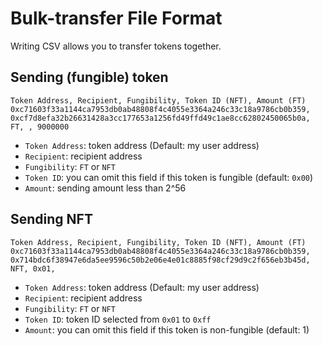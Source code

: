 # Bulk-transfer File Format

Writing CSV allows you to transfer tokens together.

## Sending (fungible) token

```csv
Token Address, Recipient, Fungibility, Token ID (NFT), Amount (FT)
0xc71603f33a1144ca7953db0ab48808f4c4055e3364a246c33c18a9786cb0b359, 0xcf7d8efa32b26631428a3cc177653a1256fd49ffd49c1ae8cc62802450065b0a, FT, , 9000000
```

- `Token Address`: token address (Default: my user address)
- `Recipient`: recipient address
- `Fungibility`: `FT` or `NFT`
- `Token ID`: you can omit this field if this token is fungible (default: `0x00`)
- `Amount`: sending amount less than 2^56

## Sending NFT

```csv
Token Address, Recipient, Fungibility, Token ID (NFT), Amount (FT)
0xc71603f33a1144ca7953db0ab48808f4c4055e3364a246c33c18a9786cb0b359, 0x714bdc6f38947e6da5ee9596c50b2e06e4e01c8885f98cf29d9c2f656eb3b45d, NFT, 0x01,
```

- `Token Address`: token address (Default: my user address)
- `Recipient`: recipient address
- `Fungibility`: `FT` or `NFT`
- `Token ID`: token ID selected from `0x01` to `0xff`
- `Amount`: you can omit this field if this token is non-fungible (default: 1)
